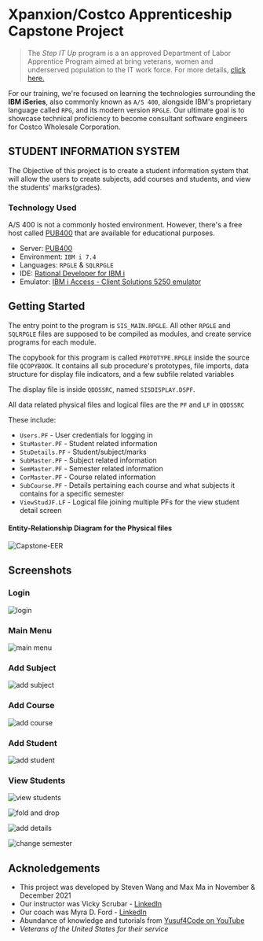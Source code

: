 # Xpanxion/Costco Apprenticeship Capstone Project

> The *Step IT Up* program is a an approved Department of Labor Apprentice Program aimed at bring veterans, women and underserved population to the IT work force. For more details, [click here.](https://www.xpanxion.com/business-solutions-alliances/accelerated-talent-development/)

For our training, we're focused on learning the technologies surrounding the **IBM iSeries**, also commonly known as `A/S 400`, alongside IBM's proprietary language called `RPG`, and its modern version `RPGLE`. Our ultimate goal is to showcase technical proficiency to become consultant software engineers for Costco Wholesale Corporation.

## STUDENT INFORMATION SYSTEM

The Objective of this project is to create a student information system that will allow the users to create subjects, add courses and students, and view the students' marks(grades).

### Technology Used

A/S 400 is not a commonly hosted environment. However, there's a free host called [PUB400](https://www.pub400.com/) that are available for educational purposes.

- Server: [PUB400](https://www.pub400.com/)
- Environment: `IBM i 7.4`
- Languages: `RPGLE` & `SQLRPGLE`
- IDE: [Rational Developer for IBM i](https://www.ibm.com/products/rational-developer-for-i)
- Emulator: [IBM i Access - Client Solutions 5250 emulator](https://www.ibm.com/support/pages/ibm-i-access-client-solutions)

## Getting Started

The entry point to the program is `SIS_MAIN.RPGLE`. All other `RPGLE` and `SQLRPGLE` files are supposed to be compiled as modules, and create service programs for each module.

The copybook for this program is called `PROTOTYPE.RPGLE` inside the source file `QCOPYBOOK`. It contains all sub procedure's prototypes, file imports, data structure for display file indicators, and a few subfile related variables

The display file is inside `QDDSSRC`, named `SISDISPLAY.DSPF`.

All data related physical files and logical files are the `PF` and `LF` in `QDDSSRC`

These include:
 - `Users.PF` - User credentials for logging in
 - `StuMaster.PF` - Student related information
 - `StuDetails.PF` - Student/subject/marks
 - `SubMaster.PF` - Subject related information
 - `SemMaster.PF` - Semester related information
 - `CorMaster.PF` - Course related information
 - `SubCourse.PF` - Details pertaining each course and what subjects it contains for a specific semester
 - `ViewStudJF.LF` - Logical file joining multiple PFs for the view student detail screen

#### Entity-Relationship Diagram for the Physical files

![Capstone-EER](https://user-images.githubusercontent.com/62415298/145132567-e7d25133-01e9-4d10-a9fe-a068e250529d.png)


## Screenshots

### Login

![login](https://github.com/shipitsteven/costco-capstone/blob/main/screencaps/login.JPG)

### Main Menu

![main menu](https://github.com/shipitsteven/costco-capstone/blob/main/screencaps/mainMenu.JPG)

### Add Subject

![add subject](https://github.com/shipitsteven/costco-capstone/blob/main/screencaps/addsubject.JPG)

### Add Course

![add course](https://github.com/shipitsteven/costco-capstone/blob/main/screencaps/addCourse.JPG)

### Add Student

![add student](https://github.com/shipitsteven/costco-capstone/blob/main/screencaps/addStudent.JPG)

### View Students

![view students](https://github.com/shipitsteven/costco-capstone/blob/main/screencaps/viewstudents.JPG)

![fold and drop](https://github.com/shipitsteven/costco-capstone/blob/main/screencaps/folddrop.JPG)

![add details](https://github.com/shipitsteven/costco-capstone/blob/main/screencaps/adddetails.JPG)

![change semester](https://github.com/shipitsteven/costco-capstone/blob/main/screencaps/changesemester.JPG)

## Acknoledgements

- This project was developed by Steven Wang and Max Ma in November & December 2021
- Our instructor was Vicky Scrubar - [LinkedIn](https://www.linkedin.com/in/vickysrubar/)
- Our coach was Myra D. Ford - [LinkedIn](https://www.linkedin.com/in/myra-d-ford-msa-dba-0a0337/)
- Abundance of knowledge and tutorials from [Yusuf4Code on YouTube](https://www.youtube.com/c/mohammedyusufm)
- *Veterans of the United States for their service*
